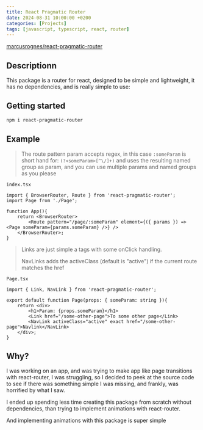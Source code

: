 ```yaml
---
title: React Pragmatic Router
date: 2024-08-31 10:00:00 +0200
categories: [Projects]
tags: [javascript, typescript, react, router]     
---
```






[marcusrognes/react-pragmatic-router](https://github.com/marcusrognes/react-pragmatic-router)

## Descriptionn

This package is a router for react, designed to be simple and lightweight, it has no dependencies, and is really simple to use:

## Getting started

```bash
npm i react-pragmatic-router
```

## Example


> The route pattern param accepts regex, in this case `:someParam` is short hand for:  `(?<someParam>[^\/]+)` and uses the resulting named group as param, and you can use multiple params and named groups as you please

`index.tsx`
```tsx
import { BrowserRouter, Route } from 'react-pragmatic-router';
import Page from './Page';

function App(){
	return <BrowserRouter>
		<Route pattern="/page/:someParam" element={({ params }) => <Page someParam={params.someParam} />} />
	</BrowserRouter>;
}
```

> Links are just simple a tags with some onClick handling.
>
> NavLinks adds the activeClass (default is "active") if the current route matches the href

`Page.tsx`
```tsx
import { Link, NavLink } from 'react-pragmatic-router';

export default function Page(props: { someParam: string }){
	return <div>
		<h1>Param: {props.someParam}</h1>
		<Link href="/some-other-page">To some other page</Link>
		<NavLink activeClass="active" exact href="/some-other-page">Navlink</NavLink>
	</div>;
}
```


## Why?

I was working on an app, and was trying to make app like page transitions with react-router, I was struggling, so I decided to peek at the source code to see if there was something simple I was missing, and frankly, was horrified by what I saw.


I ended up spending less time creating this package from scratch without dependencies, than trying to implement animations with react-router.

And implementing animations with this package is super simple



